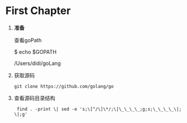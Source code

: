 # First Chapter

1. **准备**

   查看goPath

   $ echo $GOPATH

   /Users/didi/goLang

2. 获取源码

   ```
   git clone https://github.com/golang/go
   ```

3. 查看源码目录结构

   ```
    find . -print \| sed -e 's;\[^/\]\*/;\|\_\_\_\_;g;s;\_\_\_\_\|; \|;g'
   ```



